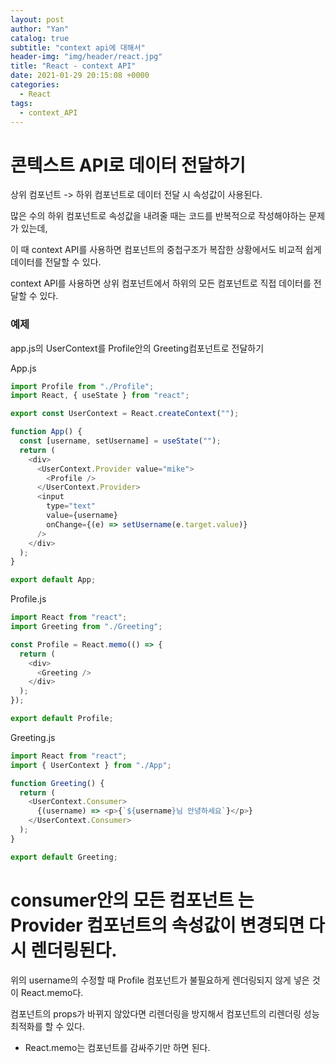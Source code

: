 ```yaml
---
layout: post
author: "Yan"
catalog: true
subtitle: "context api에 대해서"
header-img: "img/header/react.jpg"
title: "React - context API"
date: 2021-01-29 20:15:08 +0000
categories:
  - React
tags:
  - context_API
---
```


# 콘텍스트 API로 데이터 전달하기

상위 컴포넌트 -> 하위 컴포넌트로 데이터 전달 시 속성값이 사용된다.

많은 수의 하위 컴포넌트로 속성값을 내려줄 때는 코드를 반복적으로 작성해야하는 문제가 있는데,

이 때 context API를 사용하면 컴포넌트의 중첩구조가 복잡한 상황에서도 비교적 쉽게 데이터를 전달할 수 있다.

context API를 사용하면 상위 컴포넌트에서 하위의 모든 컴포넌트로 직접 데이터를 전달할 수 있다.

### 예제

app.js의 UserContext를 Profile안의 Greeting컴포넌트로 전달하기

App.js

```javascript
import Profile from "./Profile";
import React, { useState } from "react";

export const UserContext = React.createContext("");

function App() {
  const [username, setUsername] = useState("");
  return (
    <div>
      <UserContext.Provider value="mike">
        <Profile />
      </UserContext.Provider>
      <input
        type="text"
        value={username}
        onChange={(e) => setUsername(e.target.value)}
      />
    </div>
  );
}

export default App;
```

Profile.js

```javascript
import React from "react";
import Greeting from "./Greeting";

const Profile = React.memo(() => {
  return (
    <div>
      <Greeting />
    </div>
  );
});

export default Profile;
```

Greeting.js

```javascript
import React from "react";
import { UserContext } from "./App";

function Greeting() {
  return (
    <UserContext.Consumer>
      {(username) => <p>{`${username}님 안녕하세요`}</p>}
    </UserContext.Consumer>
  );
}

export default Greeting;
```

# consumer안의 **모든 컴포넌트** 는 Provider 컴포넌트의 속성값이 변경되면 다시 렌더링된다.

위의 username의 수정할 때 Profile 컴포넌트가 불필요하게 렌더링되지 않게 넣은 것이 React.memo다.

컴포넌트의 props가 바뀌지 않았다면 리렌더링을 방지해서 컴포넌트의 리렌더링 성능 최적화를 할 수 있다.

- React.memo는 컴포넌트를 감싸주기만 하면 된다.
